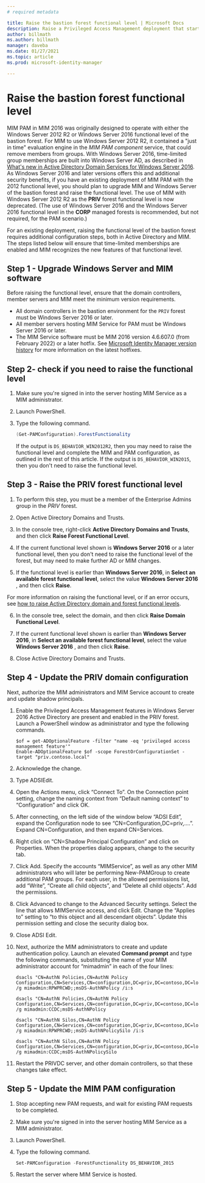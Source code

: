 ```yaml
---
# required metadata

title: Raise the bastion forest functional level | Microsoft Docs
description: Raise a Privileged Access Management deployment that started with Windows Server 2012 R2 functional level to the Windows Server 2016 functional level.
author: billmath
ms.author: billmath
manager: daveba
ms.date: 01/27/2021
ms.topic: article
ms.prod: microsoft-identity-manager

---
```

# Raise the bastion forest functional level

MIM PAM in MIM 2016 was originally designed to operate with either the Windows Server 2012 R2 or Windows Server 2016 functional level of the bastion forest.  For MIM to use Windows Server 2012 R2, it contained a "just in time" evaluation engine in the *MIM PAM component* service, that could remove members from groups.  With Windows Server 2016, time-limited group memberships are built into Windows Server AD, as described in [What's new in Active Directory Domain Services for Windows Server 2016](/windows-server/identity/whats-new-active-directory-domain-services). As Windows Server 2016 and later versions offers this and additional security benefits, if you have an existing deployment of MIM PAM with the 2012 functional level, you should plan to upgrade MIM and Windows Server of the bastion forest and raise the functional level.  The use of MIM with Windows Server 2012 R2 as the **PRIV** forest functional level is now deprecated. (The use of Windows Server 2016 and the Windows Server 2016 functional level in the **CORP** managed forests is recommended, but not required, for the PAM scenario.)

For an existing deployment, raising the functional level of the bastion forest requires additional configuration steps, both in Active Directory and MIM. The steps listed below will ensure that time-limited memberships are enabled and MIM recognizes the new features of that functional level.

## Step 1 - Upgrade Windows Server and MIM software

Before raising the functional level, ensure that the domain controllers, member servers and MIM meet the minimum version requirements.

* All domain controllers in the bastion environment for the `PRIV` forest must be Windows Server 2016 or later.
* All member servers hosting MIM Service for PAM must be Windows Server 2016 or later.
* The MIM Service software must be MIM 2016 version 4.6.607.0 (from February 2022) or a later hotfix.  See [Microsoft Identity Manager version history](../reference/version-history.md) for more information on the latest hotfixes.

## Step 2- check if you need to raise the functional level

1. Make sure you're signed in into the server hosting MIM Service as a MIM administrator.
2. Launch PowerShell.
3. Type the following command.

    ```powershell
    (Get-PAMConfiguration).ForestFunctionality
    ```

    If the output is `DS_BEHAVIOR_WIN2012R2`, then you may need to raise the functional level and complete the MIM and PAM configuration, as outlined in the rest of this article.  If the output is `DS_BEHAVIOR_WIN2015`, then you don't need to raise the functional level.

## Step 3 - Raise the PRIV forest functional level

1. To perform this step, you must be a member of the Enterprise Admins group in the *PRIV* forest.

2. Open Active Directory Domains and Trusts.

3. In the console tree, right-click **Active Directory Domains and Trusts**, and then click **Raise Forest Functional Level**.

4. If the current functional level shown is **Windows Server 2016** or a later functional level, then you don't need to raise the functional level of the forest, but may need to make further AD or MIM changes.

5. If the functional level is earlier than **Windows Server 2016**, in **Select an available forest functional level**, select the value **Windows Server 2016** , and then click **Raise**.

For more information on raising the functional level, or if an error occurs, see [how to raise Active Directory domain and forest functional levels](/troubleshoot/windows-server/identity/raise-active-directory-domain-forest-functional-levels).

6. In the console tree, select the domain, and then click **Raise Domain Functional Level**.

7.  If the current functional level shown is earlier than **Windows Server 2016**, in **Select an available forest functional level**, select the value **Windows Server 2016** , and then click **Raise**.

7. Close Active Directory Domains and Trusts.

## Step 4 - Update the PRIV domain configuration

Next, authorize the MIM administrators and MIM Service account to create and update shadow principals.

1. Enable the Privileged Access Management features in Windows Server 2016 Active Directory are present and enabled in the PRIV forest.  Launch a PowerShell window as administrator and type the following commands.

   ```
   $of = get-ADOptionalFeature -filter "name -eq 'privileged access management feature'"
   Enable-ADOptionalFeature $of -scope ForestOrConfigurationSet -target "priv.contoso.local"
   ```
1. Acknowledge the change.

2. Type ADSIEdit.

3. Open the Actions menu, click “Connect To”. On the Connection point setting, change the naming context from “Default naming context” to “Configuration” and click OK.

4. After connecting, on the left side of the window below “ADSI Edit”, expand the Configuration node to see “CN=Configuration,DC=priv,....”. Expand CN=Configuration, and then expand CN=Services.

5. Right click on “CN=Shadow Principal Configuration” and click on Properties. When the properties dialog appears, change to the security tab.

6. Click Add. Specify the accounts “MIMService”, as well as any other MIM administrators who will later be performing New-PAMGroup to create additional PAM groups. For each user, in the allowed permissions list, add “Write”, “Create all child objects”, and “Delete all child objects”. Add the permissions.

7. Click Advanced to change to the Advanced Security settings. Select the line that allows MIMService access, and click Edit. Change the “Applies to” setting to “to this object and all descendant objects”. Update this permission setting and close the security dialog box.

8. Close ADSI Edit.

9. Next, authorize the MIM administrators to create and update authentication policy. Launch an elevated **Command prompt** and type the following commands, substituting the name of your MIM administrator account for “mimadmin” in each of the four lines:
    ```
    dsacls "CN=AuthN Policies,CN=AuthN Policy Configuration,CN=Services,CN=configuration,DC=priv,DC=contoso,DC=local" /g mimadmin:RPWPRCWD;;msDS-AuthNPolicy /i:s

    dsacls "CN=AuthN Policies,CN=AuthN Policy Configuration,CN=Services,CN=configuration,DC=priv,DC=contoso,DC=local" /g mimadmin:CCDC;msDS-AuthNPolicy

    dsacls "CN=AuthN Silos,CN=AuthN Policy Configuration,CN=Services,CN=configuration,DC=priv,DC=contoso,DC=local" /g mimadmin:RPWPRCWD;;msDS-AuthNPolicySilo /i:s

    dsacls "CN=AuthN Silos,CN=AuthN Policy Configuration,CN=Services,CN=configuration,DC=priv,DC=contoso,DC=local" /g mimadmin:CCDC;msDS-AuthNPolicySilo
    ```

10. Restart the PRIVDC server, and other domain controllers, so that these changes take effect.

## Step 5 - Update the MIM PAM configuration

1. Stop accepting new PAM requests, and wait for existing PAM requests to be completed.
1. Make sure you're signed in into the server hosting MIM Service as a MIM administrator.
1. Launch PowerShell.
1. Type the following command.

    ```powershell
    Set-PAMConfiguration -ForestFunctionality DS_BEHAVIOR_2015
    ```

1. Restart the server where MIM Service is hosted.


